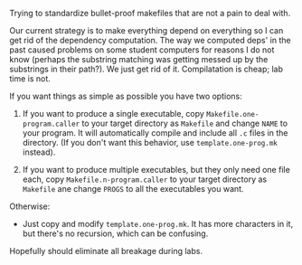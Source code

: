 Trying to standardize bullet-proof makefiles that are not a pain to
deal with.

Our current strategy is to make everything depend on everything so I
can get rid of the dependency computation.  The way we computed deps'
in the past caused problems on some student computers for reasons I do
not know (perhaps the substring matching was getting messed up by the
substrings in their path?).  We just get rid of it.  Compilatation is
cheap; lab time is not.

If you want things as simple as possible you have two options:

  1. If you want to produce a single executable, copy `Makefile.one-program.caller`
     to your target directory as `Makefile` and change `NAME` to your program.
     It will automatically compile and include all `.c` files in the directory.
     (If you don't want this behavior, use  `template.one-prog.mk` instead).
 
   2. If you want to produce multiple executables, but they only need one
      file each, copy `Makefile.n-program.caller` to your target directory
      as `Makefile` ane change `PROGS` to all the executables you want.

Otherwise:

   - Just copy and modify `template.one-prog.mk`.   It has more characters
     in it, but there's no recursion, which can be confusing.

Hopefully should eliminate all breakage during labs.
